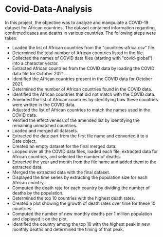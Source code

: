 # Covid-Data-Analysis

In this project, the objective was to analyze and manipulate a COVID-19 dataset for African countries. The dataset contained information regarding confirmed cases and deaths in various countries. The following steps were taken:

- Loaded the list of African countries from the "countries-africa.csv" file.
- Determined the total number of African countries listed in the file.
- Collected the names of COVID data files (starting with "covid-global") into a character vector.
- Extracted African countries from the COVID data by loading the COVID data file for October 2021.
- Identified the African countries present in the COVID data for October 2021.
- Determined the number of African countries found in the COVID data.
- Identified the African countries that did not match with the COVID data.
- Amended the list of African countries by identifying how these countries were written in the COVID data.
- Adjusted the list of African countries to match the names used in the COVID data.
- Verified the effectiveness of the amended list by identifying the remaining unmatched countries.
- Loaded and merged all datasets.
- Extracted the date part from the first file name and converted it to a Date object.
- Created an empty dataset for the final merged data.
- Looped over all the COVID data files, loaded each file, extracted data for African countries, and selected the number of deaths.
- Extracted the year and month from the file name and added them to the extracted data.
- Merged the extracted data with the final dataset.
- Displayed the time series by extracting the population size for each African country.
- Computed the death rate for each country by dividing the number of deaths by the population.
- Determined the top 10 countries with the highest death rates.
- Created a plot showing the growth of death rates over time for these 10 countries.
- Computed the number of new monthly deaths per 1 million population and displayed it on the plot.
- Identified the country among the top 10 with the highest peak in new monthly deaths and determined the timing of that peak.
